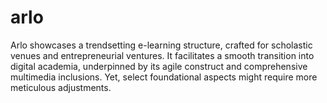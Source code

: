 # arlo
Arlo showcases a trendsetting e-learning structure, crafted for scholastic venues and entrepreneurial ventures. It facilitates a smooth transition into digital academia, underpinned by its agile construct and comprehensive multimedia inclusions. Yet, select foundational aspects might require more meticulous adjustments.

